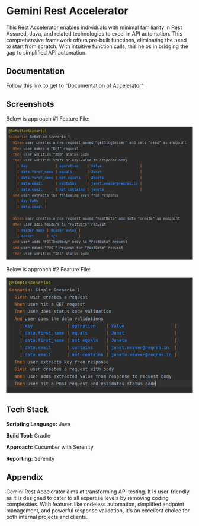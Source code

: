 # Gemini Rest Accelerator

This Rest Accelerator enables individuals with minimal familiarity in Rest Assured, Java, and related technologies to excel in API automation. This comprehensive framework offers pre-built functions, eliminating the need to start from scratch. With intuitive function calls, this helps in bridging the gap to simplified API automation.

## Documentation

[Follow this link to get to "Documentation of Accelerator"](https://geminisolutionsindpvtltd-my.sharepoint.com/:w:/g/personal/charu_srivastava_geminisolutions_com/EV514kMNu6xHiJgyiZkuVqMBv7YJ8qinB_MaO4fUv761Vw?e=4%3A8Gt8i8&fromShare=true&at=9&CID=9b1edea5-e23a-f3fe-5cb7-8643b133d2f6)


## Screenshots
Below is approach #1 Feature File:

![Detailed Approach](src/test/resources/multipartfiles/DetailedApproach.PNG)

Below is approach #2 Feature File:

![Simplified Approach](src/test/resources/multipartfiles/SimplifiedApproach.PNG)


## Tech Stack

**Scripting Language:** Java

**Build Tool:** Gradle

**Approach:** Cucumber with Serenity

**Reporting:** Serenity

## Appendix

Gemini Rest Accelerator aims at transforming API testing. It is user-friendly as it is designed to cater to all expertise levels by removing coding complexities. With features like codeless automation, simplified endpoint management, and powerful response validation, it's an excellent choice for both internal projects and clients.  


